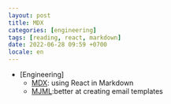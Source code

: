 ```yaml
---
layout: post
title: MDX
categories: [engineering]
tags: [reading, react, markdown]
date: 2022-06-28 09:59 +0700
locale: en
---
```

- [Engineering]
  + [MDX](https://mdxjs.com): using React in Markdown
  + [MJML](https://www.joshwcomeau.com/react/wonderful-emails-with-mjml-and-mdx/):better at creating email templates
